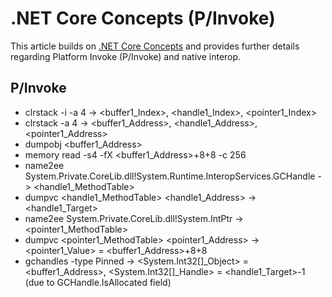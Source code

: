 # .NET Core Concepts (P/Invoke)

This article builds on [.NET Core Concepts](./.NET%20Core%20Concepts%20(Summary).md) and provides further details regarding Platform Invoke (P/Invoke) and native interop.

## P/Invoke

* clrstack -i -a 4 -> <buffer1_Index>, <handle1_Index>, <pointer1_Index>
* clrstack -a 4 -> <buffer1_Address>, <handle1_Address>, <pointer1_Address>
* dumpobj <buffer1_Address>
* memory read -s4 -fX <buffer1_Address>+8+8 -c 256
* name2ee System.Private.CoreLib.dll!System.Runtime.InteropServices.GCHandle -> <handle1_MethodTable>
* dumpvc <handle1_MethodTable> <handle1_Address> -> <handle1_Target>
* name2ee System.Private.CoreLib.dll!System.IntPtr -> <pointer1_MethodTable>
* dumpvc <pointer1_MethodTable> <pointer1_Address> -> <pointer1_Value> = <buffer1_Address>+8+8
* gchandles -type Pinned -> <System.Int32[]_Object> = <buffer1_Address>, <System.Int32[]_Handle> = <handle1_Target>-1 (due to GCHandle.IsAllocated field)